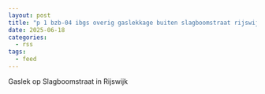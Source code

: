 ```yaml
---
layout: post
title: "p 1 bzb-04 ibgs overig gaslekkage buiten slagboomstraat rijswijk nb 205092 205632"
date: 2025-06-18
categories: 
  - rss
tags: 
  - feed
---
```


Gaslek op Slagboomstraat in Rijswijk
